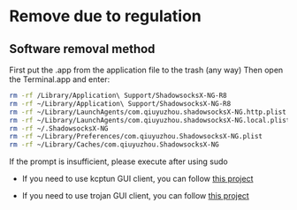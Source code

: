 # Remove due to regulation

## Software removal method
First put the .app from the application file to the trash (any way)
Then open the Terminal.app and enter:

```bash
rm -rf /Library/Application\ Support/ShadowsocksX-NG-R8
rm -rf ~/Library/Application\ Support/ShadowsocksX-NG-R8
rm -rf ~/Library/LaunchAgents/com.qiuyuzhou.shadowsocksX-NG.http.plist
rm -rf ~/Library/LaunchAgents/com.qiuyuzhou.shadowsocksX-NG.local.plist
rm -rf ~/.ShadowsocksX-NG
rm -rf ~/Library/Preferences/com.qiuyuzhou.ShadowsocksX-NG.plist
rm -rf ~/Library/Caches/com.qiuyuzhou.ShadowsocksX-NG
```

If the prompt is insufficient, please execute after using sudo

- If you need to use kcptun GUI client, you can follow [this project](https://github.com/paradiseduo/Kcptun)

- If you need to use trojan GUI client, you can follow [this project](https://github.com/paradiseduo/Trojan)

